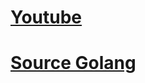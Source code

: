 
# [Youtube](https://www.youtube.com/watch?v=m1Uy0WQ2Xns&t=3s)
# [Source Golang](https://golang.org/pkg/fmt/)